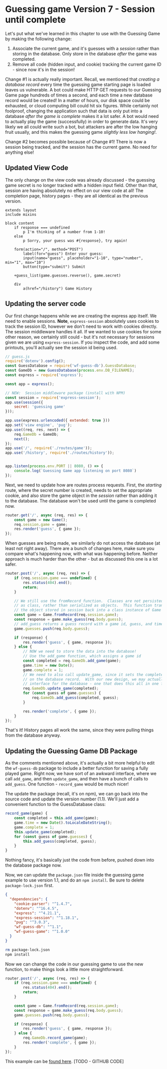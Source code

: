 # Guessing game Version 7 - Session until complete
Let's put what we've learned in this chapter to use with the Guessing Game by making the following change:

1.  Associate the current game, and it's guesses with a *session* rather than storing in the database.  Only store in the database *after* the game was completed.  
2.  Remove all code (hidden input, and cookie) tracking the current game ID - since now it's in the session!

Change #1 is actually really important.  Recall, we mentioned that *creating a database record* every time the guessing game starting page is loaded leaves us vulnerable.  A bot could make HTTP GET requests to our Guessing Game page hundreds of times a second, and each time a new database record would be created!  In a matter of hours, our disk space could be exhausted, or cloud computing bill could hit six figures.  While certainly not foolproof, changing the application such that data is only put into a database *after the game is complete* makes it a lot safer.  A bot would need to actually play the game (successfully) in order to generate data.  It's very likely we all could write such a bot, but attackers are after the low hanging fruit usually, and this makes the guessing game *slightly less low hanging!*.

Change #2 becomes possible because of Change #1!  There is now a session being tracked, and the session has the current game.  No need for anything else!

## Updated View Code
The only change on the view code was already discussed - the guessing game secret is no longer tracked with a hidden input field.   Other than that, session are having absolutely no effect on our view code at all!  The completion page, history pages - they are all identical as the previous version.

```jade
extends layout
include mixins

block content
    if response === undefined 
        p I'm thinking of a number from 1-10!
    else 
        p Sorry, your guess was #{response}, try again! 
        
    form(action="/", method="POST")
        label(for="guess") Enter your guess: 
        input(name="guess", placeholder="1-10", type="number", min="1", max="10")
        button(type="submit") Submit
    
    +guess_list(game.guesses.reverse(), game.secret)   

    div
        a(href="/history") Game History
```

## Updating the server code
Our first change happens while we are creating the express app itself.  We need to enable sessions.  **Note**, `express-session` absolutely uses cookies to track the session ID, however we don't need to work with cookies directly.  The session middleware handles it all.  If we wanted to use cookies for some other reason, we certainly still could - but it's not necessary for sessions given we are using `express-session`.  If you inspect the code, and add some printouts, you'll actually see the session id being used.

```js
// guess.js
require('dotenv').config();
const GuessDatabase = require('wf-guess-db').GuessDatabase;
const GameDb = new GuessDatabase(process.env.DB_FILENAME);
const express = require('express');

const app = express();

// NEW:  Session middleware package (install with NPM)
const session = require('express-session');
app.use(session({
    secret: 'guessing game'
}));

app.use(express.urlencoded({ extended: true }))
app.set('view engine', 'pug');
app.use((req, res, next) => {
    req.GameDb = GameDb;
    next();
});
app.use('/', require('./routes/game'));
app.use('/history', require('./routes/history'));


app.listen(process.env.PORT || 8080, () => {
    console.log(`Guessing Game app listening on port 8080`)
});
```

Next, we need to update how are routes process requests.  First, the *starting* route, where the secret number is created, needs to set the appropriate cookie, and also store the game object in the *session* rather than adding it to the database.  The database won't be used until the game is completed now.

```js
router.get('/', async (req, res) => {
    const game = new Game();
    req.session.game = game;
    res.render('guess', { game });
});
```

When guesses are being made, we similarly do not access the database (at least not right away).  There are a bunch of changes here, make sure you compare what's happening now, with what was happening before.  Neither approach is much harder than the other - but as discussed this one is a lot safer.

```js
router.post('/', async (req, res) => {
    if (req.session.game === undefined) {
        res.status(404).end();
        return;
    }

    // We still use the fromRecord function.  Classes are not persisted
    // as class, rather than serialized as objects.  This function transforms
    // the object stored in session back into a class instance of Game
    const game = Game.fromRecord(req.session.game);
    const response = game.make_guess(req.body.guess);
    // add_guess returns a guess record with a game id, guess, and time.
    game.guesses.push(req.body.guess);

    if (response) {
        res.render('guess', { game, response });
    } else {
        // NOW we need to store the data into the database!
        // Use the add_game function, which assigns a game id
        const completed = req.GameDb.add_game(game);
        game.time = new Date();
        game.complete = 1;
        // We need to also call update_game, since it sets the completed and time properties
        // on the database record.  With our new design, we may actually prefer a slightly different
        // interface for the database - one that does this all in one function.
        req.GameDb.update_game(completed);
        for (const guess of game.guesses) {
            req.GameDb.add_guess(completed, guess);
        }

        res.render('complete', { game });
    }
});
```
That's it!  History pages all work the same, since they were pulling things from the database anyway. 

## Updating the Guessing Game DB Package
As the comments mentioned above, it's actually a bit more helpful to edit the `wf-guess-db` package to include a better function for saving a fully played game.  Right now, we have sort of an awkward interface, where we call `add_game`, and then `update_game`, and then have a bunch of calls to `add_guess`.  One function - `record_game` would be much nicer!

The update the package (recall, it's on npm), we can go back into the source code and update the version number (1.1).  We'll just add a convenient function to the GuessDatabase class:

```js
record_game(game) {
    const completed = this.add_game(game);
    game.time = new Date().toLocaleDateString();
    game.complete = 1;
    this.update_game(completed);
    for (const guess of game.guesses) {
        this.add_guess(completed, guess);
    }
}
```

Nothing fancy, it's basically just the code from before, pushed down into the database package now.

Now, we can update the `package.json` file inside the guessing game example to use version 1.1, and do an `npm install`.  Be sure to delete `package-lock.json` first.

```json
{
  "dependencies": {
    "cookie-parser": "^1.4.7",
    "dotenv": "^16.4.5",
    "express": "^4.21.1",
    "express-session": "^1.18.1",
    "pug": "^3.0.3",
    "wf-guess-db": "^1.1",
    "wf-guess-game": "^1.0.0"
  }
}

```

```bash
rm package-lock.json
npm install
```

Now we can change the code in our guessing game to use the new function, to make things look a little more straightforward.

```js
router.post('/', async (req, res) => {
    if (req.session.game === undefined) {
        res.status(404).end();
        return;
    }

    const game = Game.fromRecord(req.session.game);
    const response = game.make_guess(req.body.guess);
    game.guesses.push(req.body.guess);

    if (response) {
        res.render('guess', { game, response });
    } else {
        req.GameDb.record_game(game);
        res.render('complete', { game });
    }
});

```
This example can be [found here](https://github.com/freezer333/web-foundations/tree/main/code/guessing-game-07-cookies).  [TODO - GITHUB CODE]